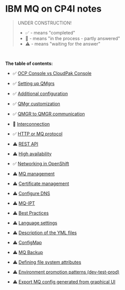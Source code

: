 
# IBM MQ on CP4I notes

>UNDER CONSTRUCTION!
> - ✅  - means "completed"
> - 📝  - means "in the process - partly answered"
> - ⚠️  - means "waiting for the answer"

<br>

**The table of contents:**


- ✅ [OCP Console vs CloudPak Console](topics/ocp-console-vs-cp-console)

- ✅ [Setting up QMgrs](topics/setting-up-qmgrs)

- ✅ [Additional configuration](topics/additional-configuration)

- ✅ [QMgr customization](topics/qmgr-customization)

- ✅ [QMGR to QMGR communication](topics/qmgr-to-qmgr-communication)

- 📝 [Interconnection](topics/interconnection)

- ✅ [HTTP or MQ protocol](topics/http-or-mq-protocol)
  
- ⚠️ [REST API](topics/rest-api)

- ⚠️ [High availability](topics/high-availability)

- ✅ [Networking in OpenShift](topics/networking-in-openshift)

- ⚠️ [MQ management](topics/mq-management)

- ⚠️ [Certificate management](topics/certificate-management)

- ⚠️ [Configure DNS](topics/configure-dns)

- ⚠️ [MQ-IPT](topics/mq-ipt)

- ⚠️ [Best Practices](topics/best-practices)

- ⚠️ [Language settings](topics/language-settings)

- ⚠️ [Description of the YML files](topics/description-of-yamls)

- ⚠️ [ConfigMap](topics/config-map)

- ⚠️ [MQ Backup](topics/mq-backup)

- ⚠️ [Defining file system attributes](topics/file-system-attributes)

- ⚠️ [Environment promotion patterns (dev-test-prod)](topics/env-promotions)

- ⚠️ [Export MQ config generated from graphical UI](topics/export-from-gui)

